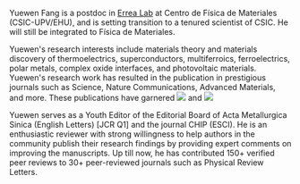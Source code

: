 <div class="text-justify"> <!-- text-justify is defined in _sass/_utilities.scss-->
<p> Yuewen Fang is a postdoc in <a href="https://cfm.ehu.es/errealab/research/" target="_blank">Errea Lab</a> at Centro de Física de Materiales (CSIC-UPV/EHU), and is setting transition to a tenured scientist of CSIC. He will still be integrated to Física de Materiales.
<!-- He is an upcoming tenured scientist (equivalent to tenured rank of Associate Professor) of Spanish National Research Council. -->
<!-- Previously, from April 1st, 2020, to Nov. 30th, 2021, he worked as a researcher at the Materials Structure Laboratory of Tokyo Institute of Technology.  -->
<!-- Prior to that, he worked as a program-specific researcher -->
<!-- in the laboratory of Prof. Isao Tanaka -->
<!-- at Kyoto University from November 1st, 2017, to March 31st, 2020. He was also a visiting academic at New York University Shanghai from March 2017. Yuewen received his PhD in Physical Electronics from East China Normal University in  -->
<!-- Shanghai, China, in June 2017, under the supervision of Prof. Chun-Gang Duan. During his PhD, he spent eight months at the R&D center of Japan Fine -->
<!-- Ceramics Center (Nagoya, Japan) from March 2016 to October 2016. Yuewen completed his BSc in Physics from Xiangtan University in 2012 and received  -->
<!-- training in molecular dynamics simulations under the supervision of Prof. Kaiwang Zhang from 2009 to 2012. In 2011, he also interned for R&D at  -->
<!-- Shanghai Baosteel Group Corporation from May to June. -->
</p>

<p>
Yuewen's research interests include materials theory and materials discovery of thermoelectrics, superconductors, multiferroics, ferroelectrics, 
polar metals, complex oxide interfaces, and photovoltaic materials. 
Yuewen's research work has resulted in the publication in prestigious journals such as Science, Nature Communications, Advanced Materials, and more.  
These publications have garnered
<a href='https://scholar.google.com/citations?user=6NU1KPQAAAAJ'><img src="https://img.shields.io/endpoint?logo=Google%20Scholar&url=https://cdn.jsdelivr.net/gh/yw-fang/yw-fang.github.io@google-scholar-stats/gs_data_shieldsio.json&labelColor=f6f6f6&color=9cf&style=flat&label=citations"></a> 
and
<a href='https://scholar.google.com/citations?user=6NU1KPQAAAAJ'><img src="https://img.shields.io/endpoint?logo=Google%20Scholar&url=https://cdn.jsdelivr.net/gh/yw-fang/yw-fang.github.io@google-scholar-stats/gs_data_h_shieldsio.json&labelColor=f6f6f6&color=blueviolet&style=flat&label=h_index"></a>
</p>

<p>
Yuewen serves as a Youth Editor of the Editorial Board of Acta Metallurgica Sinica (English Letters) [JCR Q1] and the journal CHIP (ESCI). He is an enthusiastic reviewer with strong willingness to help authors in the community publish their research findings by providing expert comments on improving the manuscripts. 
Up till now, he has contributed 150+ verified peer reviews to 30+ peer-reviewed journals such as Physical Review Letters.
<!-- Up till now, he has contributed <span style="color: blue;">121 verified peer reviews</span> to 26 peer-reviewed journals such as Physical Review Letters. -->
</p>
</div> 
